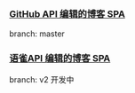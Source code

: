 ### [GitHub API 编辑的博客 SPA](http://github.likr.cn/)  
branch: master
### [语雀API 编辑的博客 SPA](https://likr.cn/)  
branch: v2 开发中

